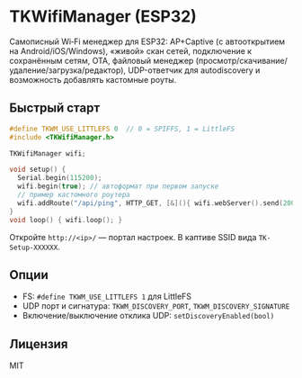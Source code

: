 # TKWifiManager (ESP32)

Самописный Wi‑Fi менеджер для ESP32: AP+Captive (с автооткрытием на Android/iOS/Windows), «живой» скан сетей,
подключение к сохранённым сетям, OTA, файловый менеджер (просмотр/скачивание/удаление/загрузка/редактор),
UDP-ответчик для autodiscovery и возможность добавлять кастомные роуты.

## Быстрый старт

```cpp
#define TKWM_USE_LITTLEFS 0  // 0 = SPIFFS, 1 = LittleFS
#include <TKWifiManager.h>

TKWifiManager wifi;

void setup() {
  Serial.begin(115200);
  wifi.begin(true); // автоформат при первом запуске
  // пример кастомного роутера
  wifi.addRoute("/api/ping", HTTP_GET, [&](){ wifi.webServer().send(200, "application/json", "{"ok":true}"); });
}
void loop() { wifi.loop(); }
```

Откройте `http://<ip>/` — портал настроек. В каптиве SSID вида `TK-Setup-XXXXXX`.

## Опции
- FS: `#define TKWM_USE_LITTLEFS 1` для LittleFS
- UDP порт и сигнатура: `TKWM_DISCOVERY_PORT`, `TKWM_DISCOVERY_SIGNATURE`
- Включение/выключение отклика UDP: `setDiscoveryEnabled(bool)`

## Лицензия
MIT
